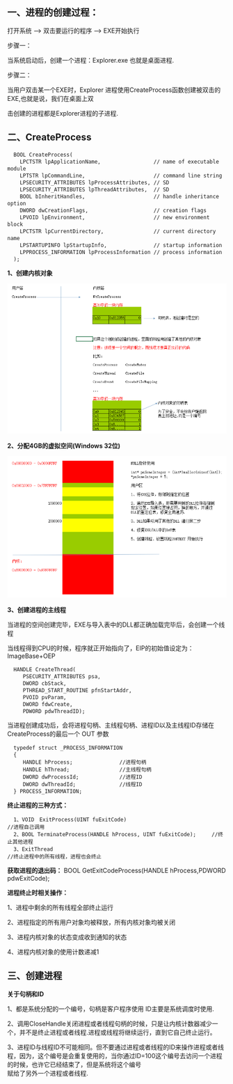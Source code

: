 一、进程的创建过程：										
---									

打开系统  ——>  双击要运行的程序  ——>  EXE开始执行				


步骤一：										

当系统启动后，创建一个进程：Explorer.exe 也就是桌面进程.										

步骤二：										

当用户双击某一个EXE时，Explorer 进程使用CreateProcess函数创建被双击的EXE,也就是说，我们在桌面上双										

击创建的进程都是Explorer进程的子进程.										

二、CreateProcess
---

									
      BOOL CreateProcess(								
        LPCTSTR lpApplicationName,                 // name of executable module								
        LPTSTR lpCommandLine,                      // command line string								
        LPSECURITY_ATTRIBUTES lpProcessAttributes, // SD								
        LPSECURITY_ATTRIBUTES lpThreadAttributes,  // SD								
        BOOL bInheritHandles,                      // handle inheritance option								
        DWORD dwCreationFlags,                     // creation flags								
        LPVOID lpEnvironment,                      // new environment block								
        LPCTSTR lpCurrentDirectory,                // current directory name								
        LPSTARTUPINFO lpStartupInfo,               // startup information								
        LPPROCESS_INFORMATION lpProcessInformation // process information								
      );								

**1、创建内核对象**

![](https://raw.githubusercontent.com/Whitebird0/tuchuang/main/QQ%E6%88%AA%E5%9B%BE20220304232232.png)

**2、分配4GB的虚拟空间(Windows 32位)**

![](https://raw.githubusercontent.com/Whitebird0/tuchuang/main/QQ%E6%88%AA%E5%9B%BE20220304232438.png)

**3、创建进程的主线程**

当进程的空间创建完毕，EXE与导入表中的DLL都正确加载完毕后，会创建一个线程								
								
当线程得到CPU的时候，程序就正开始指向了，EIP的初始值设定为：ImageBase+OEP								

      HANDLE CreateThread(					
         PSECURITY_ATTRIBUTES psa,					
         DWORD cbStack,					
         PTHREAD_START_ROUTINE pfnStartAddr,					
         PVOID pvParam,					
         DWORD fdwCreate,					
         PDWORD pdwThreadID);					
						
当进程创建成功后，会将进程句柄、主线程句柄、进程ID以及主线程ID存储在CreateProcess的最后一个 OUT 参数				

							

      typedef struct _PROCESS_INFORMATION					
      {					
         HANDLE hProcess;				//进程句柄	
         HANDLE hThread;				//主线程句柄	
         DWORD dwProcessId;				//进程ID	
         DWORD dwThreadId;				//线程ID	
      } PROCESS_INFORMATION;					

**终止进程的三种方式：**

										
      1、VOID　ExitProcess(UINT fuExitCode)						            	//进程自己调用			
      2、BOOL TerminateProcess(HANDLE hProcess, UINT fuExitCode);	 //终止其他进程			
      3、ExitThread						                                  	 //终止进程中的所有线程，进程也会终止			

**获取进程的退出码：**
      BOOL GetExitCodeProcess(HANDLE hProcess,PDWORD pdwExitCode);						

**进程终止时相关操作：**								
									
1、进程中剩余的所有线程全部终止运行								
									
2、进程指定的所有用户对象均被释放，所有内核对象均被关闭								
									
3、进程内核对象的状态变成收到通知的状态								
									
4、进程内核对象的使用计数递减1								


三、创建进程
---

**关于句柄和ID**					
					
1、都是系统分配的一个编号，句柄是客户程序使用 ID主要是系统调度时使用.					
					
2、调用CloseHandle关闭进程或者线程句柄的时候，只是让内核计数器减少一个，并不是终止进程或者线程.进程或线程将继续运行，直到它自己终止运行。					
					
3、进程ID与线程ID不可能相同。但不要通过进程或者线程的ID来操作进程或者线程，因为，这个编号是会重复使用的，当你通过ID=100这个编号去访问一个进程的时候，也许它已经结束了，但是系统将这个编号					
   赋给了另外一个进程或者线程.					


